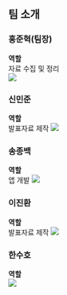 <h2>팀 소개</h2>
<h3>홍준혁(팀장)</h3>
<a><b>역할</b></a><br>
<a>자료 수집 및 정리</a><br>
<img src="https://img.shields.io/badge/junhurk1216@gmail.com-FFFFFF?style=flat-square&logo=gmail&logoColor="/>

<h3>신민준</h3>
<a><b>역할</b></a><br>
<a>발표자료 제작</a>
<img src="https://img.shields.io/badge/naver.com-FFFFFF?style=flat-square&logo=gmail&logoColor="/>

<h3>송종백</h3>
<a><b>역할</b></a><br>
<a>앱 개발</a>
<img src="https://img.shields.io/badge/song91771212@gmail.com-FFFFFF?style=flat-square&logo=gmail&logoColor="/>

<h3>이진환</h3>
<a><b>역할</b></a><br>
<a>발표자료 제작</a>
<img src="https://img.shields.io/badge/chilgogljh@naver.com-FFFFFF?style=flat-square&logo=naver&logoColor="/>

<h3>한수호</h3>
<a><b>역할</b></a><br>
<img src="https://img.shields.io/badge/jsuho7321j@naver.com-FFFFFF?style=flat-square&logo=naver&logoColor="/>




